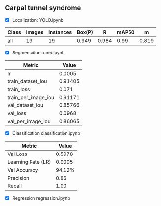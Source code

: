 ## Carpal tunnel syndrome
- [x] Localization: YOLO.ipynb

| Class  | Images | Instances | Box(P) | R    | mAP50 | m |
|--------|--------|-----------|--------|------|-------|---|
| all    |19      |  19       | 0.949  |0.984 |0.99   |0.819|


- [x] Segmentation: unet.ipynb

| Metric                 | Value    |
|------------------------|---------|
| lr                    | 0.0005  |
| train_dataset_iou     | 0.91405 |
| train_loss            | 0.071   |
| train_per_image_iou   | 0.91171 |
| val_dataset_iou       | 0.85766 |
| val_loss              | 0.0968  |
| val_per_image_iou     | 0.86065 |

- [x] Classification classification.ipynb

| Metric      | Value     |
|------------|----------|
| Val Loss | 0.5978   |
| Learning Rate (LR) | 0.0005   |
| Val Accuracy | 94.12%  |
|Precision | 0.86 |
| Recall | 1.00 |

- [x] Regression regression.ipynb

